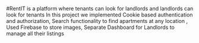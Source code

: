 #RentIT is a platform where tenants can look for landlords and landlords can look for tenants 
In this project we implemented Cookie based authentication and authorization,
Search functionality to find apartments at any location ,
Used Firebase to store images,
Separate Dashboard for Landlords to manage all their listings


